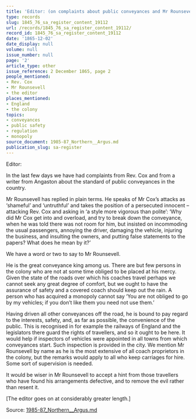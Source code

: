 ```yaml
---
title: 'Editor: (on complaints about public conveyances and Mr Rounsevell)'
type: records
slug: 1845_76_sa_register_content_19112
url: /records/1845_76_sa_register_content_19112/
record_id: 1845_76_sa_register_content_19112
date: '1865-12-02'
date_display: null
volume: null
issue_number: null
page: '2'
article_type: other
issue_reference: 2 December 1865, page 2
people_mentioned:
- Rev. Cox
- Mr Rounsevell
- the editor
places_mentioned:
- England
- the colony
topics:
- conveyances
- public safety
- regulation
- monopoly
source_document: 1985-87_Northern__Argus.md
publication_slug: sa-register
---
```


Editor:

In the last few days we have had complaints from Rev. Cox and from a writer from Angaston about the standard of public conveyances in the country.

Mr Rounsevell has replied in plain terms.  He speaks of Mr Cox’s attacks as ‘shameful’ and ‘untruthful’ and takes the position of a persecuted innocent – attacking Rev. Cox and asking in ‘a style more vigorous than polite’: ‘Why did Mr Cox get into and overload, and try to break down the conveyance, when he was told there was not room for him, but insisted on incommoding the usual passengers, annoying the driver, damaging the vehicle, injuring the business, and insulting the owners, and putting false statements to the papers?  What does he mean by it?’

We have a word or two to say to Mr Rounsevell.

He is the great conveyance king among us.  There are but few persons in the colony who are not at some time obliged to be placed at his mercy.  Given the state of the roads over which his coaches travel perhaps we cannot seek any great degree of comfort, but we ought to have the assurance of safety and a covered coach should keep out the rain.  A person who has acquired a monopoly cannot say ‘You are not obliged to go by my vehicles; if you don’t like them you need not use them.’

Having driven all other conveyances off the road, he is bound to pay regard to the interests, safety, and, as far as possible, the convenience of the public.  This is recognised in for example the railways of England and the legislators there guard the rights of travellers, and so it ought to be here.  It would help if inspectors of vehicles were appointed in all towns from which conveyances start.  Such inspection is provided in the city.  We mention Mr Rounsevell by name as he is the most extensive of all coach proprietors in the colony, but the remarks would apply to all who keep carriages for hire.  Some sort of supervision is needed.

It would be wiser in Mr Rounsevell to accept a hint from those travellers who have found his arrangements defective, and to remove the evil rather than resent it.

[The editor goes on at considerably greater length.]

Source: [1985-87_Northern__Argus.md](/downloads/markdown/1985-87_Northern__Argus.md)
